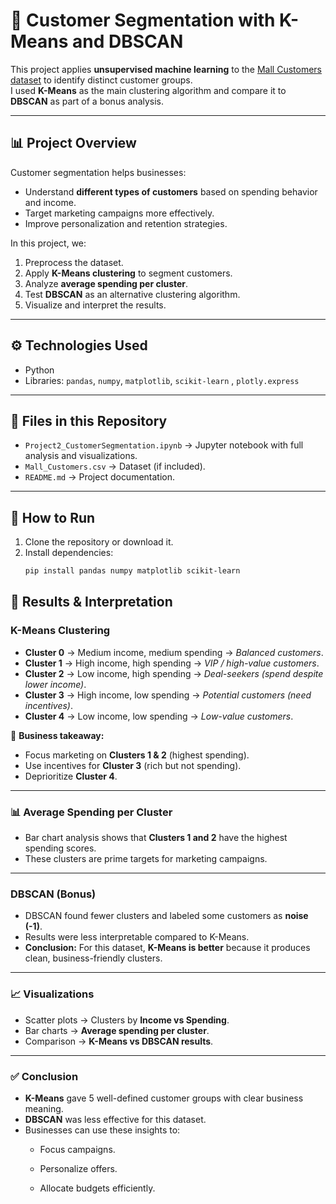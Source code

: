 # 🛒 Customer Segmentation with K-Means and DBSCAN

This project applies **unsupervised machine learning** to the [Mall Customers dataset](https://www.kaggle.com/datasets/shwetabh123/mall-customers) to identify distinct customer groups.  
I used **K-Means** as the main clustering algorithm and compare it to **DBSCAN** as part of a bonus analysis.

---

## 📊 Project Overview
Customer segmentation helps businesses:
- Understand **different types of customers** based on spending behavior and income.  
- Target marketing campaigns more effectively.  
- Improve personalization and retention strategies.  

In this project, we:
1. Preprocess the dataset.  
2. Apply **K-Means clustering** to segment customers.  
3. Analyze **average spending per cluster**.  
4. Test **DBSCAN** as an alternative clustering algorithm.  
5. Visualize and interpret the results.  

---

## ⚙️ Technologies Used
- Python 
- Libraries: `pandas`, `numpy`, `matplotlib`, `scikit-learn` , `plotly.express`

---

## 📂 Files in this Repository
- `Project2_CustomerSegmentation.ipynb` → Jupyter notebook with full analysis and visualizations.  
- `Mall_Customers.csv` → Dataset (if included).  
- `README.md` → Project documentation.  

---

## 🚀 How to Run
1. Clone the repository or download it.  
2. Install dependencies:
   ```bash
   pip install pandas numpy matplotlib scikit-learn
## 🔎 Results & Interpretation
### K-Means Clustering
- **Cluster 0** → Medium income, medium spending → *Balanced customers*.  
- **Cluster 1** → High income, high spending → *VIP / high-value customers*.  
- **Cluster 2** → Low income, high spending → *Deal-seekers (spend despite lower income)*.  
- **Cluster 3** → High income, low spending → *Potential customers (need incentives)*.  
- **Cluster 4** → Low income, low spending → *Low-value customers*.  

📌 **Business takeaway:**  
- Focus marketing on **Clusters 1 & 2** (highest spending).  
- Use incentives for **Cluster 3** (rich but not spending).  
- Deprioritize **Cluster 4**.  

---

### 📊 Average Spending per Cluster
- Bar chart analysis shows that **Clusters 1 and 2** have the highest spending scores.  
- These clusters are prime targets for marketing campaigns.  

---

###  DBSCAN (Bonus)
- DBSCAN found fewer clusters and labeled some customers as **noise (-1)**.  
- Results were less interpretable compared to K-Means.  
- **Conclusion:** For this dataset, **K-Means is better** because it produces clean, business-friendly clusters.  

---

### 📈 Visualizations
- Scatter plots → Clusters by **Income vs Spending**.  
- Bar charts → **Average spending per cluster**.  
- Comparison → **K-Means vs DBSCAN results**.  

---

### ✅ Conclusion
- **K-Means** gave 5 well-defined customer groups with clear business meaning.  
- **DBSCAN** was less effective for this dataset.  
- Businesses can use these insights to:  
  - Focus campaigns.  
  - Personalize offers.  

  - Allocate budgets efficiently.  

